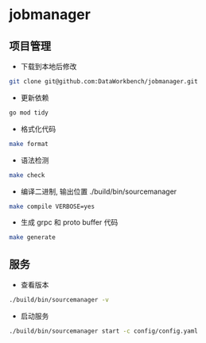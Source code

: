 # jobmanager

## 项目管理
- 下载到本地后修改
```bash 
git clone git@github.com:DataWorkbench/jobmanager.git
```

- 更新依赖
```bash
go mod tidy
```

- 格式化代码
```bash
make format
```

- 语法检测
```bash
make check
```

- 编译二进制, 输出位置 ./build/bin/sourcemanager
```bash
make compile VERBOSE=yes
```

- 生成 grpc 和 proto buffer 代码
```bash
make generate
```

## 服务
- 查看版本
```bash 
./build/bin/sourcemanager -v
```

- 启动服务
```bash
./build/bin/sourcemanager start -c config/config.yaml
```

